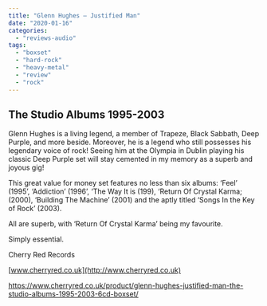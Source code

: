 ```yaml
---
title: "Glenn Hughes – Justified Man"
date: "2020-01-16"
categories: 
  - "reviews-audio"
tags: 
  - "boxset"
  - "hard-rock"
  - "heavy-metal"
  - "review"
  - "rock"
---
```


## The Studio Albums 1995-2003

Glenn Hughes is a living legend, a member of Trapeze, Black Sabbath, Deep Purple, and more beside. Moreover, he is a legend who still possesses his legendary voice of rock! Seeing him at the Olympia in Dublin playing his classic Deep Purple set will stay cemented in my memory as a superb and joyous gig!

This great value for money set features no less than six albums: ‘Feel’ (1995’, ‘Addiction’ (1996’, ‘The Way It is (199), ‘Return Of Crystal Karma; (2000), ‘Building The Machine’ (2001) and the aptly titled ‘Songs In the Key of Rock’ (2003).

All are superb, with ‘Return Of Crystal Karma’ being my favourite.

Simply essential.

Cherry Red Records

[www.cherryred.co.uk](http://www.cherryred.co.uk)

https://www.cherryred.co.uk/product/glenn-hughes-justified-man-the-studio-albums-1995-2003-6cd-boxset/

